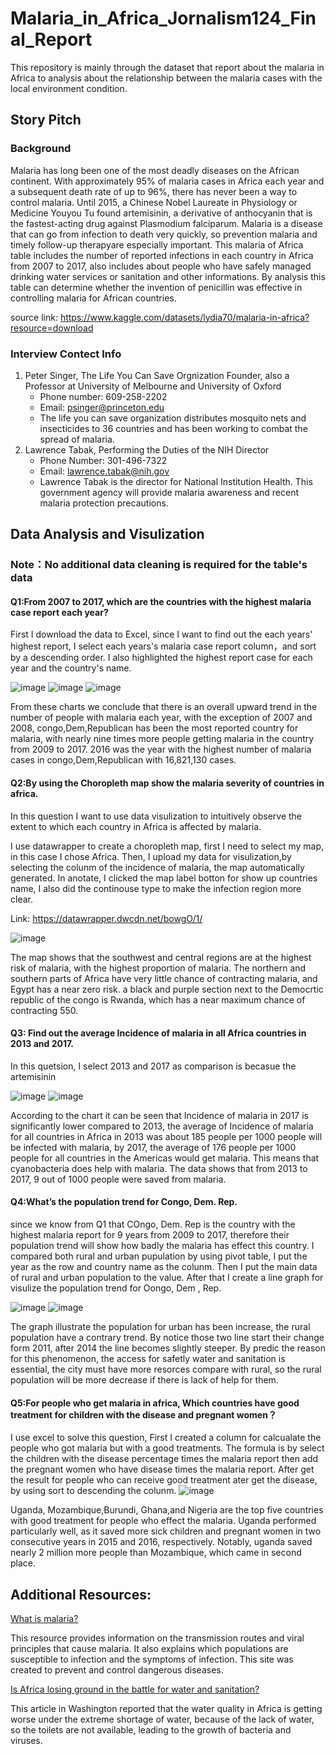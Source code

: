 # Malaria_in_Africa_Jornalism124_Final_Report
This repository is mainly through the dataset that report about the malaria in Africa to analysis about the relationship between the malaria cases with the local environment condition.
## Story Pitch
### Background
Malaria has long been one of the most deadly diseases on the African continent. With approximately 95% of malaria cases in Africa each year and a subsequent death rate of up to 96%, there has never been a way to control malaria. Until 2015, a Chinese Nobel Laureate in Physiology or Medicine Youyou Tu found artemisinin, a derivative of anthocyanin that is the fastest-acting drug against Plasmodium falciparum. Malaria is a disease that can go from infection to death very quickly, so prevention malaria and timely follow-up therapyare especially important. This malaria of Africa table includes the number of reported infections in each country in Africa from 2007 to 2017, also includes about people who have safely managed drinking water services or sanitation and other informations. By analysis this table can determine whether the invention of penicillin was effective in controlling malaria for African countries.

source link: https://www.kaggle.com/datasets/lydia70/malaria-in-africa?resource=download

### Interview Contect Info
1) Peter Singer, The Life You Can Save Orgnization Founder, also a Professor at University of Melbourne and University of Oxford
	* Phone number: 609-258-2202
	* Email: psinger@princeton.edu
	* The life you can save organization distributes mosquito nets and insecticides to 36 countries and has been working to combat the spread of malaria.
2) Lawrence Tabak, Performing the Duties of the NIH Director
	* Phone Number: 301-496-7322 
	* Email: lawrence.tabak@nih.gov
	* Lawrence Tabak is the director for National Institution Health. This government agency will provide malaria awareness and recent malaria protection precautions.
    
## Data Analysis and Visulization

### Note：No additional data cleaning is required for the table's data

#### Q1:From 2007 to 2017, which are the countries with the highest malaria case report each year?

First I download the data to Excel, since I want to find out the each years' highest report, I select each years's malaria case report column，and sort by a descending order. I also highlighted the highest report case for each year and the country's name.

![image](https://raw.githubusercontent.com/Tristazxy/Malaria-in-Africa-Analyze/main/images/2.png)
![image](https://raw.githubusercontent.com/Tristazxy/Malaria-in-Africa-Analyze/main/images/3.png)
![image](https://raw.githubusercontent.com/Tristazxy/Malaria-in-Africa-Analyze/main/images/1.png)

From these charts we conclude that there is an overall upward trend in the number of people with malaria each year, with the exception of 2007 and 2008, congo,Dem,Republican has been the most reported country for malaria, with nearly nine times more people getting malaria in the country from 2009 to 2017. 2016 was the year with the highest number of malaria cases in congo,Dem,Republican with 16,821,130 cases.

#### Q2:By using the Choropleth map show the malaria severity of countries in africa.

In this question I want to use data visulization to intuitively observe the extent to which each country in Africa is affected by malaria.

I use datawrapper to create a choropleth map, first I need to select my map, in this case I chose Africa. Then, I upload my data for visulization,by selecting the colunm of the incidence of malaria, the map automatically generated. In anotate, I clicked the map label botton for show up countries name, I also did the continouse type to make the infection region more clear.

Link: https://datawrapper.dwcdn.net/bowgO/1/

![image](https://raw.githubusercontent.com/Tristazxy/Malaria-in-Africa-Analyze/main/images/4.png)

The map shows that the southwest and central regions are at the highest risk of malaria, with the highest proportion of malaria. The northern and southern parts of Africa have very little chance of contracting malaria, and Egypt has a near zero risk. a black and purple section next to the Democrtic republic of the congo is Rwanda, which has a near maximum chance of contracting 550.

#### Q3: Find out the average Incidence of malaria in all Africa countries in 2013 and 2017.

In this quetsion, I select 2013 and 2017 as comparison is becasue the artemisinin 

![image](https://raw.githubusercontent.com/Tristazxy/Malaria-in-Africa-Analyze/main/images/5.png)
![image](https://raw.githubusercontent.com/Tristazxy/Malaria-in-Africa-Analyze/main/images/6.png)

According to the chart it can be seen that Incidence of malaria in 2017 is significantly lower compared to 2013, the average of Incidence of malaria for all countries in Africa in 2013 was about 185 people per 1000 people will be infected with malaria, by 2017, the average of 176 people per 1000 people for all countries in the Americas would get malaria. This means that cyanobacteria does help with malaria. The data shows that from 2013 to 2017, 9 out of 1000 people were saved from malaria.

#### Q4:What’s the population trend for Congo, Dem. Rep.

since we know from Q1 that COngo, Dem. Rep is the country with the highest malaria report for 9 years from 2009 to 2017, therefore their population trend will show how badly the malaria has effect this country. I compared both rural and urban pupulation by using pivot table, I put the year as the row and country name as the colunm. Then I put the main data of rural and urban population to the value. After that I create a line graph for visulize the population trend for Oongo, Dem , Rep.

![image](https://raw.githubusercontent.com/Tristazxy/Malaria-in-Africa-Analyze/main/images/8.png)
![image](https://raw.githubusercontent.com/Tristazxy/Malaria-in-Africa-Analyze/main/images/7.png)

The graph illustrate the population for urban has been increase, the rural population have a contrary trend. By notice those two line start their change form 2011, after 2014 the line becomes slightly steeper. By predic the reason for this phenomenon, the access for safetly water and sanitation is essential, the city must have more resorces compare with rural, so the rural population will be more decrease if there is lack of help for them.

#### Q5:For people who get malaria in africa, Which countries have good treatment for children with the disease and pregnant women？

I use excel to solve this question, First I created a column for calcualate the people who got malaria but with a good treatments. The formula is by select the children with the disease percentage times the malaria report then add the pregnant women who have disease times the malaria report. After get the result for people who can receive good treatment ater get the disease, by using sort to descending the colunm. 
![image](https://raw.githubusercontent.com/Tristazxy/Malaria-in-Africa-Analyze/main/images/9.png)

Uganda, Mozambique,Burundi, Ghana,and Nigeria are the top five countries with good treatment for people who effect the malaria. Uganda performed particularly well, as it saved more sick children and pregnant women in two consecutive years in 2015 and 2016, respectively. Notably, uganda saved nearly 2 million more people than Mozambique, which came in second place. 

## Additional Resources:

[What is malaria?](https://www.cdc.gov/malaria/about/faqs.html#:~:text=Malaria%20is%20a%20serious%20and,humans%3A%20Plasmodium%20falciparum%2C%20P.)

This resource provides information on the transmission routes and viral principles that cause malaria. It also explains which populations are susceptible to infection and the symptoms of infection. This site was created to prevent and control dangerous diseases.

[Is Africa losing ground in the battle for water and sanitation?](https://www.washingtonpost.com/politics/2022/01/28/is-africa-losing-ground-battle-water-sanitation/)

This article in Washington reported that the water quality in Africa is getting worse under the extreme shortage of water, because of the lack of water, so the toilets are not available, leading to the growth of bacteria and viruses.
